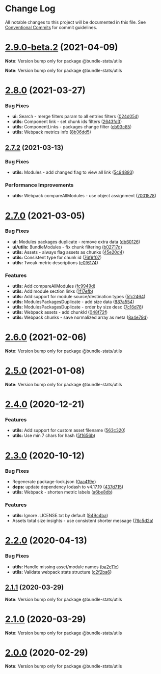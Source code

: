 # Change Log

All notable changes to this project will be documented in this file.
See [Conventional Commits](https://conventionalcommits.org) for commit guidelines.

# [2.9.0-beta.2](https://github.com/relative-ci/bundle-stats/compare/v2.9.0-beta.1...v2.9.0-beta.2) (2021-04-09)

**Note:** Version bump only for package @bundle-stats/utils







**Note:** Version bump only for package @bundle-stats/utils





# [2.8.0](https://github.com/relative-ci/bundle-stats/compare/v2.7.2...v2.8.0) (2021-03-27)


### Bug Fixes

* **ui:** Search - merge filters param to all entries filters ([024d05d](https://github.com/relative-ci/bundle-stats/commit/024d05da639e33a4c4944968f878cbd4c67f6aa1))
* **utils:** Component link - set chunk ids filters ([2643fd3](https://github.com/relative-ci/bundle-stats/commit/2643fd384ed60e2754b7c9aa18cad95e5c7cfd3e))
* **utils:** ComponentLinks - packages change filter ([cb93c85](https://github.com/relative-ci/bundle-stats/commit/cb93c8548943c24f7358a09b55e681150589f461))
* **utils:** Webpack metrics info ([8b06dd5](https://github.com/relative-ci/bundle-stats/commit/8b06dd5095b5a8206ba2531355df618431147541))





## [2.7.2](https://github.com/relative-ci/bundle-stats/compare/v2.7.1...v2.7.2) (2021-03-13)


### Bug Fixes

* **utils:** Modules - add changed flag to view all link ([5c94893](https://github.com/relative-ci/bundle-stats/commit/5c94893c84d3f59d8f3b91fa57f595457b2d5818))


### Performance Improvements

* **utils:** Webpack compareAllModules - use object assignment ([7001578](https://github.com/relative-ci/bundle-stats/commit/70015783eff546243ae80160c173c42e9b3ae6bb))





# [2.7.0](https://github.com/relative-ci/bundle-stats/compare/v2.6.0...v2.7.0) (2021-03-05)


### Bug Fixes

* **ui:** Modules packages duplicate - remove extra data ([db60126](https://github.com/relative-ci/bundle-stats/commit/db601266c82611083bcbb946a832e5e42ac318ab))
* **ui/utils:** BundleModules - fix chunk filtering ([b02717d](https://github.com/relative-ci/bundle-stats/commit/b02717dbfe417cc3fddeead54c0d7770aac055ae))
* **utils:** Assets - always flag assets as chunks ([45e20d4](https://github.com/relative-ci/bundle-stats/commit/45e20d48aa6c5c3797295e48c8a40bc4ffbd903f))
* **utils:** Consistent type for chunk id ([76f9f07](https://github.com/relative-ci/bundle-stats/commit/76f9f07962b987f0d7b9ae8f233ba4f134e11263))
* **utils:** Tweak metric descriptions ([e0f6174](https://github.com/relative-ci/bundle-stats/commit/e0f6174c468c2b2536d23edc7ea8137bd4b65a9f))


### Features

* **utils:** Add compareAllModules ([fc9949d](https://github.com/relative-ci/bundle-stats/commit/fc9949daa4cfc117caee7ef8c1d2fb6dbab86d62))
* **utils:** Add module section links ([1f17efb](https://github.com/relative-ci/bundle-stats/commit/1f17efb1fb295d149210a1fab36cfb00e899950a))
* **utils:** Add support for module source/destination types ([5fc2464](https://github.com/relative-ci/bundle-stats/commit/5fc2464682f8bb2965ca4d4aa07f7a10806a91c2))
* **utils:** ModulesPackagesDuplicate - add size data ([887a554](https://github.com/relative-ci/bundle-stats/commit/887a554314d1b82c820b771f73fc8ebdf48bcbf2))
* **utils:** ModulesPackagesDuplicate - order by size desc ([7c16d78](https://github.com/relative-ci/bundle-stats/commit/7c16d780f99fabd531803fa75cdd4f34dea1722a))
* **utils:** Webpack assets - add chunkId ([048f72f](https://github.com/relative-ci/bundle-stats/commit/048f72f1ef4fa9829e56d82a59a95427d818636d))
* **utils:** Webpack chunks - save normalized array as meta ([8a4e79d](https://github.com/relative-ci/bundle-stats/commit/8a4e79dddc4d20b4a5ac5b524d6b6736960985ff))





# [2.6.0](https://github.com/relative-ci/bundle-stats/compare/v2.5.0...v2.6.0) (2021-02-06)

**Note:** Version bump only for package @bundle-stats/utils





# [2.5.0](https://github.com/relative-ci/bundle-stats/compare/v2.4.0...v2.5.0) (2021-01-08)

**Note:** Version bump only for package @bundle-stats/utils





# [2.4.0](https://github.com/relative-ci/bundle-stats/compare/v2.3.0...v2.4.0) (2020-12-21)


### Features

* **utils:** Add support for custom asset filename ([563c320](https://github.com/relative-ci/bundle-stats/commit/563c320607acf8cf5c96d23cf84427e3cbdfdd61))
* **utils:** Use min 7 chars for hash ([5f1656b](https://github.com/relative-ci/bundle-stats/commit/5f1656ba66ad92fdd3b2b81af0df0ba11c110832))





# [2.3.0](https://github.com/relative-ci/bundle-stats/compare/v2.2.0...v2.3.0) (2020-10-12)


### Bug Fixes

* Regenerate package-lock.json ([0aa419e](https://github.com/relative-ci/bundle-stats/commit/0aa419e29b93f9ebebf1b8b79838d9e52044c9ef))
* **deps:** update dependency lodash to v4.17.19 ([437d715](https://github.com/relative-ci/bundle-stats/commit/437d715bcdce3da849bffc07de9b6aafc07f5d0e))
* **utils:** Webpack - shorten metric labels ([a6be8db](https://github.com/relative-ci/bundle-stats/commit/a6be8dba3f30b2a0e1480e5aa19a31b398184869))


### Features

* **utils:** Ignore .LICENSE.txt by default ([849c4ba](https://github.com/relative-ci/bundle-stats/commit/849c4ba25caaada46d7dee7a25bdfd0a0fe5cc61))
* Assets total size insights - use consistent shorter message ([76c5d2a](https://github.com/relative-ci/bundle-stats/commit/76c5d2a4bf6c8317f33189a517f700990319fa8d))





# [2.2.0](https://github.com/relative-ci/bundle-stats/compare/v2.1.1...v2.2.0) (2020-04-13)


### Bug Fixes

* **utils:** Handle missing asset/module names ([ba2c11c](https://github.com/relative-ci/bundle-stats/commit/ba2c11c91e9275925a57b1112107c661a3b9fae0))
* **utils:** Validate webpack stats structure ([c2f2ba6](https://github.com/relative-ci/bundle-stats/commit/c2f2ba670fd8bdc2b8b5b60ede55f357dd07399a))





## [2.1.1](https://github.com/relative-ci/bundle-stats/compare/v2.1.0...v2.1.1) (2020-03-29)

**Note:** Version bump only for package @bundle-stats/utils





# [2.1.0](https://github.com/relative-ci/bundle-stats/compare/v2.0.1...v2.1.0) (2020-03-29)

**Note:** Version bump only for package @bundle-stats/utils





# [2.0.0](https://github.com/relative-ci/bundle-stats/compare/v2.0.0-rc.1...v2.0.0) (2020-02-29)

**Note:** Version bump only for package @bundle-stats/utils
